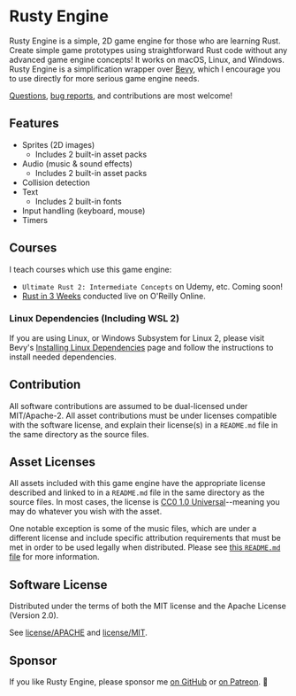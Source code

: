 # Rusty Engine

Rusty Engine is a simple, 2D game engine for those who are learning Rust. Create simple game prototypes using straightforward Rust code without any advanced game engine concepts! It works on macOS, Linux, and Windows. Rusty Engine is a simplification wrapper over [Bevy], which I encourage you to use directly for more serious game engine needs.

[Questions], [bug reports], and contributions are most welcome!

## Features

- Sprites (2D images)
  - Includes 2 built-in asset packs
- Audio (music & sound effects)
  - Includes 2 built-in asset packs
- Collision detection
- Text
  - Includes 2 built-in fonts
- Input handling (keyboard, mouse)
- Timers

## Courses

I teach courses which use this game engine:

- `Ultimate Rust 2: Intermediate Concepts` on Udemy, etc. Coming soon!
- [Rust in 3 Weeks](https://agileperception.com) conducted live on O'Reilly Online.

### Linux Dependencies (Including WSL 2)

If you are using Linux, or Windows Subsystem for Linux 2, please visit Bevy's [Installing Linux Dependencies](https://github.com/bevyengine/bevy/blob/main/docs/linux_dependencies.md) page and follow the instructions to install needed dependencies.

## Contribution

All software contributions are assumed to be dual-licensed under MIT/Apache-2.  All asset contributions must be under licenses compatible with the software license, and explain their license(s) in a `README.md` file in the same directory as the source files.

## Asset Licenses

All assets included with this game engine have the appropriate license described and linked to in a `README.md` file in the same directory as the source files. In most cases, the license is [CC0 1.0 Universal](https://creativecommons.org/publicdomain/zero/1.0/)--meaning you may do whatever you wish with the asset.

One notable exception is some of the music files, which are under a different license and include specific attribution requirements that must be met in order to be used legally when distributed. Please see [this `README.md` file](./assets/audio/music) for more information.

## Software License

Distributed under the terms of both the MIT license and the Apache License (Version 2.0).

See [license/APACHE](license/APACHE) and [license/MIT](license/MIT).

## Sponsor

If you like Rusty Engine, please sponsor me [on GitHub] or [on Patreon]. 💖

[CPAL]: https://github.com/RustAudio/cpal
[Questions]: https://github.com/CleanCut/rusty_engine/discussions
[Ultimate Rust Crash Course]: https://agileperception.com/ultimate_rust_crash_course
[bug reports]: https://github.com/CleanCut/rusty_engine/issues/new
[rendy]: https://github.com/amethyst/rendy
[on GitHub]: https://github.com/sponsors/CleanCut
[on Patreon]: https://patreon.com/nathanstocks
[Bevy]: https://bevyengine.org/
